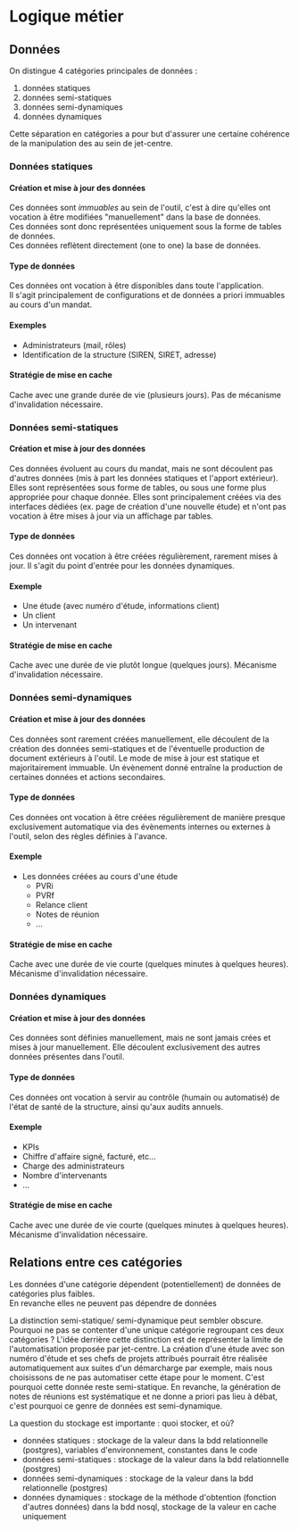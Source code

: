 # Logique métier

## Données

On distingue 4 catégories principales de données :

1. données statiques
2. données semi-statiques
3. données semi-dynamiques
4. données dynamiques

Cette séparation en catégories a pour but d'assurer une certaine cohérence de la manipulation des au sein de jet-centre.

### Données statiques

#### Création et mise à jour des données

Ces données sont _immuables_ au sein de l'outil, c'est à dire qu'elles ont vocation à être modifiées "manuellement" dans la base de données.  
Ces données sont donc représentées uniquement sous la forme de tables de données.  
Ces données reflètent directement (one to one) la base de données.

#### Type de données

Ces données ont vocation à être disponibles dans toute l'application.  
Il s'agit principalement de configurations et de données a priori immuables au cours d'un mandat.

#### Exemples

- Administrateurs (mail, rôles)
- Identification de la structure (SIREN, SIRET, adresse)

#### Stratégie de mise en cache

Cache avec une grande durée de vie (plusieurs jours).
Pas de mécanisme d'invalidation nécessaire.

### Données semi-statiques

#### Création et mise à jour des données

Ces données évoluent au cours du mandat, mais ne sont découlent pas d'autres données (mis à part les données statiques et l'apport extérieur).
Elles sont représentées sous forme de tables, ou sous une forme plus appropriée pour chaque donnée. Elles sont principalement créées via des interfaces dédiées (ex. page de création d'une nouvelle étude) et n'ont pas vocation à être mises à jour via un affichage par tables.

#### Type de données

Ces données ont vocation à être créées régulièrement, rarement mises à jour.
Il s'agit du point d'entrée pour les données dynamiques.

#### Exemple

- Une étude (avec numéro d'étude, informations client)
- Un client
- Un intervenant

#### Stratégie de mise en cache

Cache avec une durée de vie plutôt longue (quelques jours).
Mécanisme d'invalidation nécessaire.

### Données semi-dynamiques

#### Création et mise à jour des données

Ces données sont rarement créées manuellement, elle découlent de la création des données semi-statiques et de l'éventuelle production de document extérieurs à l'outil. Le mode de mise à jour est statique et majoritairement immuable. Un évènement donné entraîne la production de certaines données et actions secondaires.

#### Type de données

Ces données ont vocation à être créées régulièrement de manière presque exclusivement automatique via des évènements internes ou externes à l'outil, selon des règles définies à l'avance.

#### Exemple

- Les données créées au cours d'une étude
    - PVRi
    - PVRf
    - Relance client
    - Notes de réunion
    - ...

#### Stratégie de mise en cache

Cache avec une durée de vie courte (quelques minutes à quelques heures).
Mécanisme d'invalidation nécessaire.

### Données dynamiques

#### Création et mise à jour des données

Ces données sont définies manuellement, mais ne sont jamais crées et mises à jour manuellement. Elle découlent exclusivement des autres données présentes dans l'outil.

#### Type de données

Ces données ont vocation à servir au contrôle (humain ou automatisé) de l'état de santé de la structure, ainsi qu'aux audits annuels.

#### Exemple

- KPIs
- Chiffre d'affaire signé, facturé, etc...
- Charge des administrateurs
- Nombre d'intervenants
- ...

#### Stratégie de mise en cache

Cache avec une durée de vie courte (quelques minutes à quelques heures).
Mécanisme d'invalidation nécessaire.

## Relations entre ces catégories

Les données d'une catégorie dépendent (potentiellement) de données de catégories plus faibles.  
En revanche elles ne peuvent pas dépendre de données

La distinction semi-statique/ semi-dynamique peut sembler obscure. Pourquoi ne pas se contenter d'une unique catégorie regroupant ces deux catégories ? L'idée derrière cette distinction est de représenter la limite de l'automatisation proposée par jet-centre. La création d'une étude avec son numéro d'étude et ses chefs de projets attribués pourrait être réalisée automatiquement aux suites d'un démarcharge par exemple, mais nous choisissons de ne pas automatiser cette étape pour le moment. C'est pourquoi cette donnée reste semi-statique. En revanche, la génération de notes de réunions est systématique et ne donne a priori pas lieu à débat, c'est pourquoi ce genre de données est semi-dynamique.

La question du stockage est importante : quoi stocker, et où?

- données statiques : stockage de la valeur dans la bdd relationnelle (postgres), variables d'environnement, constantes dans le code
- données semi-statiques : stockage de la valeur dans la bdd relationnelle (postgres)
- données semi-dynamiques : stockage de la valeur dans la bdd relationnelle (postgres)
- données dynamiques : stockage de la méthode d'obtention (fonction d'autres données) dans la bdd nosql, stockage de la valeur en cache uniquement
